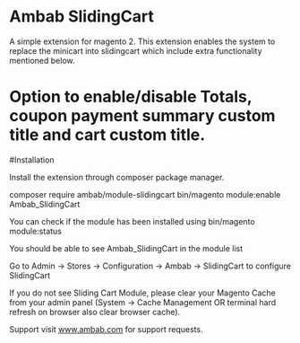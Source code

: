 # Ambab SlidingCart
A simple extension for magento 2. This extension enables the system to replace the minicart into slidingcart which include extra functionality mentioned below.

# Option to enable/disable Totals, coupon payment summary custom title and cart custom title. 

#Installation

Install the extension through composer package manager.

composer require ambab/module-slidingcart
bin/magento module:enable Ambab_SlidingCart

You can check if the module has been installed using bin/magento module:status

You should be able to see Ambab_SlidingCart in the module list

Go to Admin -> Stores -> Configuration -> Ambab -> SlidingCart to configure SlidingCart

If you do not see Sliding Cart Module, please clear your Magento Cache from your admin panel (System -> Cache Management OR terminal hard refresh on browser also clear browser cache).

Support visit www.ambab.com for support requests.